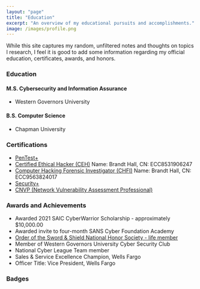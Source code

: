 ```yaml
---
layout: "page"
title: "Education"
excerpt: "An overview of my educational pursuits and accomplishments."
image: /images/profile.png
---
```

While this site captures my random, unfiltered notes and thoughts on topics I research, I feel it is good to add some information regarding my official education, certificates, awards, and honors.  


### Education


#### M.S. Cybersecurity and Information Assurance
- Western Governors University

#### B.S. Computer Science
- Chapman University

### Certifications
- [PenTest+](https://www.credly.com/users/brandt-jason-hall/badges)
- [Certified Ethical Hacker (CEH)](https://aspen.eccouncil.org/Verify) Name: Brandt Hall, CN: ECC8531906247 
- [Computer Hacking Forensic Investigator (CHFI)](https://aspen.eccouncil.org/Verify) Name: Brandt Hall, CN: ECC9563824017
- [Security+](https://www.credly.com/users/brandt-jason-hall/badges)
- [CNVP (Network Vulnerability Assessment Professional)](https://www.credly.com/users/brandt-jason-hall/badges)

### Awards and Achievements
- Awarded 2021 SAIC CyberWarrior Scholarship - approximately $10,000.00
- Awarded invite to four-month SANS Cyber Foundation Academy
- [Order of the Sword & Shield National Honor Society - life member](https://www.securityhonorsociety.org/)
- Member of Western Governors University Cyber Security Club
- National Cyber League Team member
- Sales & Service Excellence Champion, Wells Fargo
- Officer Title: Vice President, Wells Fargo

### Badges
<script src="https://tryhackme.com/badge/292778"></script>

<script src="https://app.hackthebox.com/profile/508464></script>

### Resume
- My Resume - available upon request
